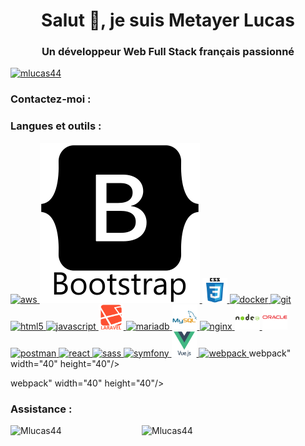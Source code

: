 <h1 align="center">Salut 👋, je suis Metayer Lucas</h1>
<h3 align="center">Un développeur Web Full Stack français passionné</h3>

<p align="left"> <a href="https://github.com/ryo-ma/github-profile-trophy"><img src="https://github-profile-trophy.vercel.app/?username=mlucas44" alt="mlucas44 " /></a> </p>

<h3 align="left">Contactez-moi :</h3>
<p align="left">
</p>

<h3 align="left">Langues et outils :</h3>
<p align="left"> <a href="https://aws.amazon.com" target="_blank" rel="noreferrer"> <img src="https://raw.githubusercontent.com/devicons /devicon/master/icons/amazonwebservices/amazonwebservices-original-wordmark.svg" alt="aws" width="40" height="40"/> </a> <a href="https://getbootstrap.com " target="_blank" rel="noreferrer"> <img src="https://raw.githubusercontent.com/devicons/devicon/master/icons/bootstrap/bootstrap-plain-wordmark.svg" alt="bootstrap" largeur="40" hauteur="40"/> </a> <a href="https://www.w3schools.com/css/" target="_blank" rel="noreferrer"> <img src="https://raw.githubusercontent.com/devicons/devicon/master/icons/css3/css3-original-wordmark.svg" alt="css3" width="40" height="40 "/> </a> <a href="https://www.docker.com/" target="_blank" rel="noreferrer"> <img src="https://raw.githubusercontent.com/devicons /devicon/master/icons/docker/docker-original-wordmark.svg" alt="docker" width="40" height="40"/> </a> <a href="https://git-scm .com/" target="_blank" rel="noreferrer"> <img src="https://www.vectorlogo.zone/logos/git-scm/git-scm-icon.svg" alt="git" largeur ="40" hauteur="40"/> </a> <a href="https://www.w3.org/html/" target="_blank" rel="noreferrer"> <img src="https://raw.githubusercontent.com/ devicons/devicon/master/icons/html5/html5-original-wordmark.svg" alt="html5" width="40" height="40"/> </a> <a href="https://développeur. mozilla.org/en-US/docs/Web/JavaScript" target="_blank" rel="noreferrer"> <img src="https://raw.githubusercontent.com/devicons/devicon/master/icons/javascript/ javascript-original.svg" alt="javascript" width="40" height="40"/> </a> <a href="https://laravel.com/" target="_blank" rel="noreferrer"> <img src="https://raw.githubusercontent.com/devicons/devicon/master/icons/laravel/laravel-plain-wordmark.svg" alt="laravel" width="40" height="40 "/> </a> <a href="https://mariadb.org/" target="_blank" rel="noreferrer"> <img src="https://www.vectorlogo.zone/logos/mariadb /mariadb-icon.svg" alt="mariadb" width="40" height="40"/> </a> <a href="https://www.mysql.com/" target="_blank" rel ="noreferrer"> <img src="https://raw.githubusercontent.com/devicons/devicon/master/icons/mysql/mysql-original-wordmark.svg" alt="mysql" width="40" height= "40"/> </a> <a href="https://www.nginx.com" target="_blank" rel="noreferrer"> <img src="https://raw.githubusercontent.com/devicons /devicon/master/icons/nginx/nginx-original.svg" alt="nginx" width="40" height="40"/> </a> <a href="https://nodejs.org" cible ="_blank" rel="noreferrer"> <img src="https://raw.githubusercontent.com/devicons/devicon/master/icons/nodejs/nodejs-original-wordmark.svg" alt="nodejs" width= "40" height="40"/> </a> <a href="https://www.oracle.com/" target="_blank" rel="noreferrer"> <img src="https://raw.githubusercontent.com/devicons/devicon/master/icons/oracle/oracle-original.svg" alt="oracle" width="40" height="40"/> </a> <a href ="https://postman.com" target="_blank" rel="noreferrer"> <img src="https://www.vectorlogo.zone/logos/getpostman/getpostman-icon.svg" alt="postman " width="40" height="40"/> </a> <a href="https://reactjs.org/" target="_blank" rel="noreferrer"> <img src="https:/ /raw.githubusercontent.com/devicons/devicon/master/icons/react/react-original-wordmark.svg" alt="react" width="40" height="40"/> </a> <a href="https://sass-lang.com" target="_blank" rel="noreferrer"> <img src="https://raw.githubusercontent.com/devicons/devicon/master/icons/sass/ sass-original.svg" alt="sass" width="40" height="40"/> </a> <a href="https://symfony.com" target="_blank" rel="noreferrer" > <img src="https://symfony.com/logos/symfony_black_03.svg" alt="symfony" width="40" height="40"/> </a> <a href="https:// vuejs.org/" target="_blank" rel="noreferrer"> <img src="https://raw.githubusercontent.com/devicons/devicon/master/icons/vuejs/vuejs-original-wordmark.svg" alt ="vuejs" width="40" height="40"/> </a> <a href="https://webpack.js.org" target="_blank" rel="noreferrer"> <img src="https ://raw.githubusercontent.com/devicons/devicon/d00d0969292a6569d45b06d3f350f463a0107b0d/icons/webpack/webpack-original-wordmark.svg" alt="webpack" width="40" height="40"/> </a> </ p>webpack" width="40" height="40"/> </a> </p>webpack" width="40" height="40"/> </a> </p>

<h3 align="left">Assistance :</h3>
<p> <a href="https://www.buymeacoffee.com/Mlucas44"> <img align="left" src="https://cdn .buymeacoffee.com/buttons/v2/default-yellow.png" height="50" width="210" alt="Mlucas44" /></a> <a href=" https://ko-fi.com /Mlucas44"> <img align="left" src="https://cdn.ko-fi.com/cdn/kofi3.png?v=3" height="50" width="210" alt="Mlucas44 " /></a> </p><br><br>
